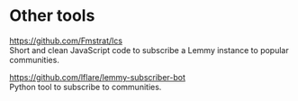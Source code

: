 # Other tools

https://github.com/Fmstrat/lcs  
Short and clean JavaScript code to subscribe a Lemmy instance to popular communities.

https://github.com/lflare/lemmy-subscriber-bot  
Python tool to subscribe to communities.

